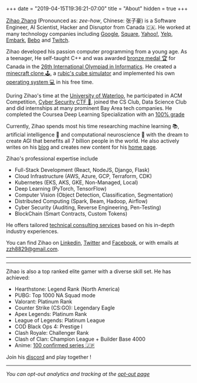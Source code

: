 +++
date = "2019-04-15T19:36:21-07:00"
title = "About"
hidden = true
+++

[Zihao Zhang](/resume.pdf) (Pronounced as: *zee-how*, Chinese: 张子豪) is a Software Engineer, AI Scientist, Hacker and Disruptor from Canada 🇨🇦. He worked at many technology companies including [Google](https://google.com), [Square](https://squareup.com), [Yahoo!](https://yahoo.com), [Yelp](https://yelp.com), [Embark](https://embarktrucks.com/), [Bebo](https://bebo.com) and [Twitch](https://twitch.tv).

Zihao developed his passion computer programming from a young age. As a teenager, He self-taught C++ and was awarded [bronze medal 🏆](http://stats.ioinformatics.org/people/5050) for Canada in the [26th International Olympiad in Informatics](http://stats.ioinformatics.org/olympiads/2014). He created a [minecraft clone 🕹](https://github.com/zzh8829/PythonCraft), a [rubic's cube simulator](https://github.com/zzh8829/Cubez) and implemented his own [operating system 💻](https://github.com/zzh8829/ZOS) in his free time.

During Zihao's time at the [University of Waterloo](https://uwaterloo.ca), he participated in ACM Competition, [Cyber Security CTF 🚨](https://ctftime.org/user/7234), joined the CS Club, Data Science Club and did internships at many prominent Bay Area tech companies. He completed the Coursea Deep Learning Specialization with an [100% grade](https://www.coursera.org/account/accomplishments/specialization/LG4Z7MMQNHQ3)

Currently, Zihao spends most his time researching machine learning 📚, artificial intelligence 🤖 and computational neuroscience 🧠 with the dream to create AGI that benefits all 7 billion people in the world. He also actively writes on his [blog](https://zihao.me/#blog) and creates new content for his [home page](https://zihao.me).

Zihao's professional expertise include

- Full-Stack Development (React, NodeJS, Django, Flask)
- Cloud Infrastructure (AWS, Azure, GCP, Terraform, CDK)
- Kubernetes (EKS, AKS, GKE, Non-Managed, Local)
- Deep Learning (PyTorch, TensorFlow)
- Computer Vision (Object Detection, Classification, Segmentation)
- Distributed Computing (Spark, Beam, Hadoop, Airflow)
- Cyber Security (Auditing, Reverse Engineering, Pen-Testing)
- BlockChain (Smart Contracts, Custom Tokens)

He offers tailored [technical consulting services](mailto:hello@zihao.me) based on his in-depth industry experiences.

You can find Zihao on [Linkedin](https://linkedin.com/in/zzh8829), [Twitter](https://twitter.com/zzh8829) and [Facebook](https://facebook.com/zihao.pro.zhang), or with emails at [zzh8829@gmail.com](mailto:zzh8829@gmail.com).

***

***

Zihao is also a top ranked elite gamer with a diverse skill set. He has achieved:


- Hearthstone: Legend Rank (North America)
- PUBG: Top 1000 NA Squad mode
- Valorant: Platinum Rank
- Counter Strike (CS:GO): Legendary Eagle
- Apex Legends: Platinum Rank
- League of Legends: Platinum League
- COD Black Ops 4: Prestige I
- Clash Royale: Challenger Rank
- Clash of Clan: Champion League + Builder Base 4000
- Anime: [100 confirmed series 🇯🇵](https://myanimelist.net/profile/zzh8829)

Join his [discord](https://discord.gg/PAgKQB2) and play together !

***

*You can opt-out analytics and tracking at the [opt-out page](/no-track)*
